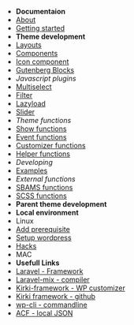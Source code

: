 -   **Documentaion**
-   [About](/)
-   [Getting started](setup.md)
-   **Theme development** 
-   [Layouts](themeDevelopment/layouts/index.md)
-   [Components](themeDevelopment/components/index.md)
-   [Icon component](icons/index.md)
-   [Gutenberg Blocks](themeDevelopment/blocks/index.md)
-   *Javascript plugins*
-   [Multiselect](themeDevelopment/javascriptPlugins/multiselect/index.md)
-   [Filter](themeDevelopment/javascriptPlugins/filter/index.md)
-   [Lazyload](themeDevelopment/javascriptPlugins/lazyload/index.md)
-   [Slider](themeDevelopment/javascriptPlugins/slider-use/index.md)
-   *Theme functions*
-   [Show functions](themeDevelopment/functions/shows/index.md)
-   [Event functions](themeDevelopment/functions/events/index.md)
-   [Customizer functions](themeDevelopment/functions/customizer/index.md)
-   [Helper functions](themeDevelopment/functions/helper/index.md)
-   *Developing*
-   [Examples](themeDevelopment/examples/index.md)
-   *External functions*
-   [SBAMS functions](themeDevelopment/sbasm/index.md)
-   [SCSS functions](themeDevelopment/sass/index.md)
-   **Parent theme development** 
-   **Local environment**
-   Linux
-   [Add prerequisite](wordpressDevelopment/linux/addPrerequisite/index.md)
-   [Setup wordpress](wordpressDevelopment/linux/setupWordpress/index.md)
-   [Hacks](wordpressDevelopment/linux/composer/index.md)
-   MAC
-   **Usefull Links**
-   [Laravel - Framework](https://laravel.com/docs/9.x/) 
-   [Laravel-mix - compiler](https://laravel-mix.com/) 
-   [Kirki-framework - WP customizer](https://kirki.org/docs/setup/introduction/) 
-   [Kirki framework - github](https://github.com/kirki-framework)
-   [wp-cli - commandline](https://make.wordpress.org/cli/handbook/) 
-   [ACF - local JSON](https://www.advancedcustomfields.com/resources/register-fields-via-php/#example)